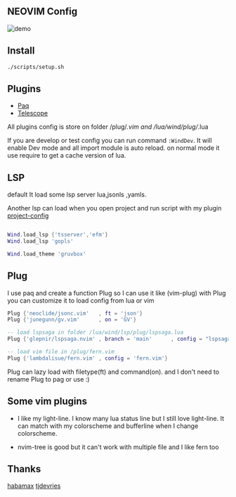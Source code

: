 ## NEOVIM Config

![demo](https://i.imgur.com/APKMx0f.png)

## Install
``` bash
./scripts/setup.sh

```
## Plugins

* [Paq](https://github.com/savq/paq-nvim)
* [Telescope](https://github.com/nvim-telescope/telescope.nvim)

All plugins config is store on folder /plug/*.vim and /lua/wind/plug/*.lua

If you are develop or test config you can run command `:WindDev`.
It will enable Dev mode and all import module is auto reload.
on normal mode it use require to get a cache version of lua.

## LSP

default It load some lsp server lua,jsonls ,yamls.

Another lsp can load when you open project and run script with my plugin
[project-config](https://github.com/windwp/nvim-projectconfig)

``` lua

Wind.load_lsp {'tsserver','efm'}
Wind.load_lsp 'gopls'

Wind.load_theme 'gruvbox'

```
## Plug

I use paq and create a function Plug so I can use it like (vim-plug)
with Plug you can customize it to load config from lua or vim

``` lua
Plug {'neoclide/jsonc.vim'   , ft = 'json'}
Plug {'junegunn/gv.vim'      , on = 'GV'}

-- load lspsaga in folder /lua/wind/lsp/plug/lspsaga.lua
Plug {'glepnir/lspsaga.nvim' , branch = 'main'      , config = "lspsaga"}

-- load vim file in /plug/fern.vim
Plug {'lambdalisue/fern.vim' , config = 'fern.vim'}

```
Plug can lazy load with filetype(ft) and command(on).
and I don't need to rename Plug to pag or use :)

## Some vim plugins
- I like my light-line. I know many lua status line but I still love
light-line. It can match with my colorscheme and bufferline when I change
colorscheme.

- nvim-tree is good but it can't work with multiple file and I like fern too

## Thanks
[habamax](https://github.com/habamax/.vim/)
[tjdevries](https://github.com/tjdevries)
